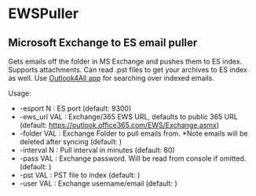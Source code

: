 # EWSPuller
<h2> Microsoft Exchange to ES email puller</h2>

Gets emails off the folder in MS Exchange and pushes them to ES index. Supports attachments.
Can read .pst files to get your archives to ES index as well.
Use [Outlook4All app](https://github.com/dsoin/outlook4all) for searching over indexed emails.

Usage:
* -esport N    : ES port (default: 9300)
* -ews_url VAL : Exchange/365 EWS URL, defaults to public 365 URL (default:
                https://outlook.office365.com/EWS/Exchange.asmx)
* -folder VAL  : Exchange Folder to pull emails from. *Note emails will be
                deleted after syncing (default: )
* -interval N  : Pull interval in minutes (default: 60)
* -pass VAL    : Exchange password. Will be read from console if omitted.
                (default: )
* -pst VAL     : PST file to index (default: )
* -user VAL    : Exchange username/email (default: )
